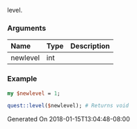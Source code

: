 level.
### Arguments
**Name**|**Type**|**Description**
:---|:---|:---
newlevel|int|

### Example

```perl
my $newlevel = 1;

quest::level($newlevel); # Returns void
```


Generated On 2018-01-15T13:04:48-08:00